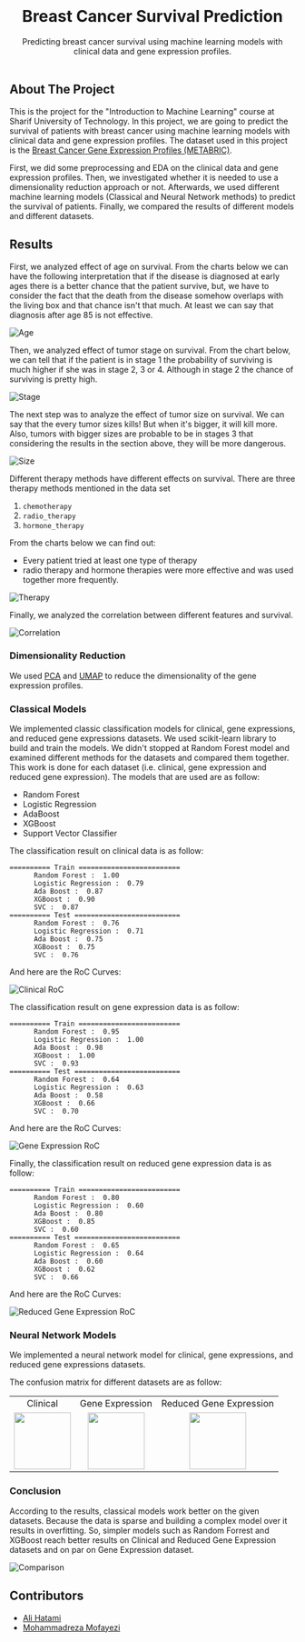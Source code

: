 <br/>
<p align="center">
  <h1 align="center">Breast Cancer Survival Prediction</h3>

  <p align="center">
    Predicting breast cancer survival using machine learning models with clinical data and gene expression profiles.
    <br/>
    <br/>
  </p>
</p>

## About The Project

This is the project for the "Introduction to Machine Learning" course at Sharif University of Technology. In this project, we are going to predict the survival of patients with breast cancer using machine learning models with clinical data and gene expression profiles. The dataset used in this project is the [Breast Cancer Gene Expression Profiles (METABRIC)](https://www.kaggle.com/datasets/raghadalharbi/breast-cancer-gene-expression-profiles-metabric).


First, we did some preprocessing and EDA on the clinical data and gene expression profiles. 
Then, we investigated whether it is needed to use a dimensionality reduction approach or not.
Afterwards, we used different machine learning models (Classical and Neural Network methods) to predict the survival of patients. 
Finally, we compared the results of different models and different datasets.

## Results
First, we analyzed effect of age on survival.
From the charts below we can have the following interpretation that if the disease is diagnosed at early ages there is a better chance that the patient survive, but, we have to consider the fact that the death from the disease somehow overlaps with the living box and that chance isn't that much. At least we can say that diagnosis after age 85 is not effective.

![Age](/docs/age-survival.png)

Then, we analyzed effect of tumor stage on survival. From the chart below, we can tell that if the patient is in stage 1 the probability of surviving is much higher if she was in stage 2, 3 or 4. Although in stage 2 the chance of surviving is pretty high.

![Stage](/docs/stage-survival.png)

The next step was to analyze the effect of tumor size on survival. We can say that the every tumor sizes kills! But when it's bigger, it will kill more. Also, tumors with bigger sizes are probable to be in stages 3 that considering the results in the section above, they will be more dangerous. 

![Size](/docs/size-survival.png)

Different therapy methods have different effects on survival. There are three therapy methods mentioned in the data set
  1. `chemotherapy`                   
  2. `radio_therapy`
  3. `hormone_therapy`

From the charts below we can find out:
  * Every patient tried at least one type of therapy
  * radio therapy and hormone therapies were more effective and 
      was used together more frequently.

![Therapy](/docs/therapy-survival.png)

Finally, we analyzed the correlation between different features and survival.

![Correlation](/docs/correlation.png)

### Dimensionality Reduction
We used [PCA](https://en.wikipedia.org/wiki/Principal_component_analysis) and [UMAP](https://en.wikipedia.org/wiki/Nonlinear_dimensionality_reduction#Uniform_manifold_approximation_and_projection) to reduce the dimensionality of the gene expression profiles.

### Classical Models
We implemented classic classification models for clinical, gene expressions, and reduced gene expressions datasets.
We used scikit-learn library to build and train the models. 
We didn't stopped at Random Forest model and examined different methods for the datasets and compared them together. 
This work is done for each dataset (i.e. clinical, gene expression and reduced gene expression). 
The models that are used are as follow:
* Random Forest
* Logistic Regression
* AdaBoost
* XGBoost
* Support Vector Classifier

The classification result on clinical data is as follow:
```
========== Train =========================
      Random Forest :  1.00
      Logistic Regression :  0.79
      Ada Boost :  0.87
      XGBoost :  0.90
      SVC :  0.87
========== Test ==========================
      Random Forest :  0.76
      Logistic Regression :  0.71
      Ada Boost :  0.75
      XGBoost :  0.75
      SVC :  0.76
```

And here are the RoC Curves:

![Clinical RoC](/docs/clinical-roc.png)

The classification result on gene expression data is as follow:
```
========== Train =========================
      Random Forest :  0.95
      Logistic Regression :  1.00
      Ada Boost :  0.98
      XGBoost :  1.00
      SVC :  0.93
========== Test ==========================
      Random Forest :  0.64
      Logistic Regression :  0.63
      Ada Boost :  0.58
      XGBoost :  0.66
      SVC :  0.70
```

And here are the RoC Curves:

![Gene Expression RoC](/docs/gene-expression-roc.png)

Finally, the classification result on reduced gene expression data is as follow:
```
========== Train =========================
      Random Forest :  0.80
      Logistic Regression :  0.60
      Ada Boost :  0.80
      XGBoost :  0.85
      SVC :  0.60
========== Test ==========================
      Random Forest :  0.65
      Logistic Regression :  0.64
      Ada Boost :  0.60
      XGBoost :  0.62
      SVC :  0.66
```

And here are the RoC Curves:

![Reduced Gene Expression RoC](/docs/reduced-gene-expression-roc.png)

### Neural Network Models

We implemented a neural network model for clinical, gene expressions, and reduced gene expressions datasets.

The confusion matrix for different datasets are as follow:

<!-- ![Clinical Confusion Matrix](/docs/clinical-confusion-matrix.png)
![Gene Expression Confusion Matrix](/docs/gene-expression-confusion-matrix.png)
![Reduced Gene Expression Confusion Matrix](/docs/reduced-gene-expression-confusion-matrix.png) -->

<table>
  <tr align="center">
    <td>Clinical</td>
    <td>Gene Expression</td>
    <td>Reduced Gene Expression</td>
  </tr>
  <tr align="center">
    <td><img src="docs/clinical-confusion-matrix.png" width=100 height=100></td>
    <td><img src="docs/gene-expression-confusion-matrix.png" width=100 height=100></td>
    <td><img src="docs/reduced-gene-expression-confusion-matrix.png" width=100 height=100></td>
  </tr>
 </table>

### Conclusion

According to the results, classical models work better on the given datasets.
Because the data is sparse and building a complex model over it results in overfitting.
So, simpler models such as Random Forrest and XGBoost reach better results on Clinical and Reduced Gene Expression datasets and on par on Gene Expression dataset.

![Comparison](/docs/comparison.png)

## Contributors

* [Ali Hatami](https://github.com/alihatamitajik)
* [Mohammadreza Mofayezi](https://github.com/ckoorosh)
